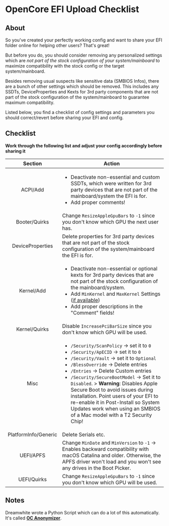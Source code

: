 # OpenCore EFI Upload Checklist

## About
So you've created your perfectly working config and want to share your EFI folder online for helping other users? That's great! 

But before you do, you should consider removing any personalized settings which are *not part of the stock configuration of your system/mainboard* to maximize compatibility with the stock config or the target system/mainboard. 

Besides removing usual suspects like sensitive data (SMBIOS Infos), there are a bunch of other settings which should be removed. This includes any SSDTs, DeviceProperties and Kexts for 3rd party components that are not part of the stock configuration of the system/mainboard to guarantee maximum compatibility.

Listed below, you find a checklist of config settings and parameters you should correct/revert before sharing your EFI and config.

## Checklist
**Work through the following list and adjust your config accordingly before sharing it**

| Section                | Action                                                                                                                                      
:------------------------:|-----------------------------------------
ACPI/Add               | <ul> <li> Deactivate non-essential and custom SSDTs, which were written for 3rd party devices that are not part of the mainboard/system the EFI is for. <li> Add proper comments!
Booter/Quirks          | Change `ResizeAppleGpuBars` to `-1` since you don't know which GPU the next user has.
DeviceProperties       | Delete properties for 3rd party devices that are not part of the stock configuration of the system/mainboard the EFI is for.
Kernel/Add             | <ul><li>Deactivate non-essential or optional kexts for 3rd party devices that are not part of the stock configuration of the mainboard/system. <li> Add `MinKernel` and `MaxKernel` Settings ([if available](https://github.com/acidanthera/OpenCorePkg/blob/master/Docs/Kexts.md)) <li> Add proper descriptions in the "Comment" fields!
Kernel/Quirks          | Disable `IncreasePciBarSize` since you don't know which GPU will be used.
Misc                   | <ul><li> `/Security/ScanPolicy` &rarr; set it to `0` <li> `/Security/ApECID` &rarr; set it to `0` <li> `/Security/Vault` &rarr; set it to `Optional` <li> `/BlessOverride` &rarr; Delete entries <li> `/Entries` &rarr; Delete Custom entries <li> `/Security/SecureBootModel` &rarr; Set it to `Disabled`. > **Warning**: Disables Apple Secure Boot to avoid issues during installation. Point users of your EFI to re-enable it in Post-Install so System Updates work when using an SMBIOS of a Mac model with a T2 Security Chip!
PlatformInfo/Generic   | Delete Serials etc.
UEFI/APFS              | Change `MinDate` and `MinVersion` to `-1` &rarr; Enables backward compatibility with macOS Catalina and older. Otherwise, the APFS driver won't load and you won't see any drives in the Boot Picker.
UEFI/Quirks            | Change `ResizeAppleGpuBars` to `-1` since you don't know which GPU will be used.

## Notes
Dreamwhite wrote a Python Script which can do a lot of this automatically. It's called [**OC Anonymizer**](https://github.com/dreamwhite/OC-Anonymizer).
